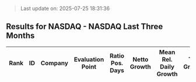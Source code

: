 > Last update on: 2025-07-25 18:31:36

## Results for NASDAQ - NASDAQ Last Three Months

| Rank | ID | Company | Evaluation Point | Ratio Pos. Days | Netto Growth | Mean Rel. Daily Growth | Tot. Growth | Current Price | Sector |
| --- | --- | --- | --- | --- | --- | --- | --- | --- | --- |



